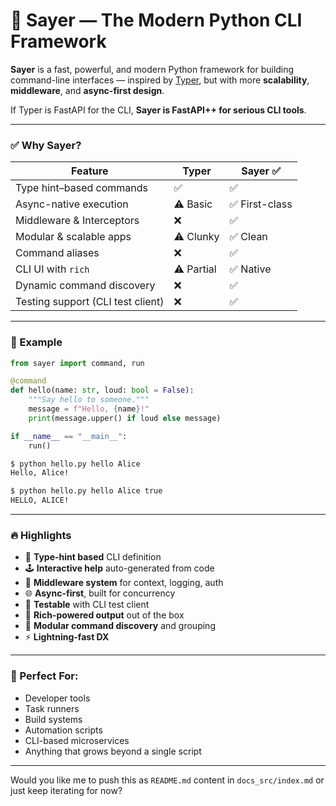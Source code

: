 # 🚀 Sayer — The Modern Python CLI Framework

**Sayer** is a fast, powerful, and modern Python framework for building command-line interfaces — inspired by [Typer](https://typer.tiangolo.com/), but with more **scalability**, **middleware**, and **async-first design**.

If Typer is FastAPI for the CLI, **Sayer is FastAPI++ for serious CLI tools**.

---

### ✅ Why Sayer?

| Feature                           | Typer      | Sayer ✅       |
| --------------------------------- | ---------- | ------------- |
| Type hint–based commands          | ✅          | ✅             |
| Async-native execution            | ⚠️ Basic   | ✅ First-class |
| Middleware & Interceptors         | ❌          | ✅             |
| Modular & scalable apps           | ⚠️ Clunky  | ✅ Clean       |
| Command aliases                   | ❌          | ✅             |
| CLI UI with `rich`                | ⚠️ Partial | ✅ Native      |
| Dynamic command discovery         | ❌          | ✅             |
| Testing support (CLI test client) | ❌          | ✅             |

---

### 🧪 Example

```python
from sayer import command, run

@command
def hello(name: str, loud: bool = False):
    """Say hello to someone."""
    message = f"Hello, {name}!"
    print(message.upper() if loud else message)

if __name__ == "__main__":
    run()
```

```bash
$ python hello.py hello Alice
Hello, Alice!

$ python hello.py hello Alice true
HELLO, ALICE!
```

---

### 🔥 Highlights

* 🧠 **Type-hint based** CLI definition
* 🕹️ **Interactive help** auto-generated from code
* 🧩 **Middleware system** for context, logging, auth
* 🌐 **Async-first**, built for concurrency
* 🧪 **Testable** with CLI test client
* 🎨 **Rich-powered output** out of the box
* 📁 **Modular command discovery** and grouping
* ⚡ **Lightning-fast DX**

---

### 🧰 Perfect For:

* Developer tools
* Task runners
* Build systems
* Automation scripts
* CLI-based microservices
* Anything that grows beyond a single script

---

Would you like me to push this as `README.md` content in `docs_src/index.md` or just keep iterating for now?
